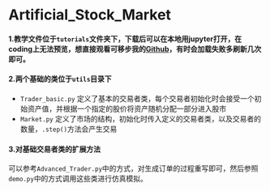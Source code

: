# Artificial_Stock_Market

#### 1.教学文件位于``tutorials``文件夹下，下载后可以在本地用jupyter打开，在coding上无法预览，想直接观看可移步我的[Github](https://github.com/jeffmxh/jupyter_notebook/blob/master/Artificial%20Market/Trader_basic.ipynb)，有时会加载失败多刷新几次即可。

#### 2.两个基础的类位于``utils``目录下

+ ``Trader_basic.py`` 定义了基本的交易者类，每个交易者初始化时会接受一个初始资产值，并根据一个指定的股价将资产随机分配一部分进入股市
+ ``Market.py`` 定义了市场的结构，初始化时传入定义的交易者类，以及交易者的数量，``.step()``方法会产生交易

#### 3.对基础交易者类的扩展方法

可以参考``Advanced_Trader.py``中的方式，对生成订单的过程重写即可，然后参照``demo.py``中的方式调用这些类进行仿真模拟。
